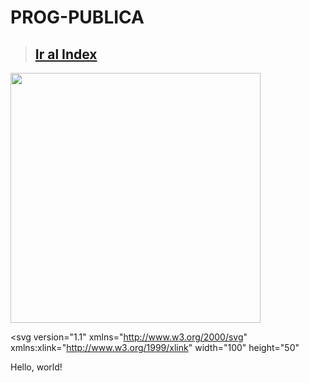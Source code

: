 # PROG-PUBLICA
> ## <a href="https://vgarcia299.github.io/PROG-PUBLICA/documentation/Index"> Ir al Index </a>


<img src="https://i.redd.it/js7xru2n8ts61.jpg" width="400px" />

<?xml version="1.0" encoding="utf-8"?>
<svg version="1.1"
     xmlns="http://www.w3.org/2000/svg"
     xmlns:xlink="http://www.w3.org/1999/xlink"
     width="100" height="50"
>
  <text font-size="16" x="10" y="20">
    <tspan fill="red">Hello</tspan>,
    <tspan fill="green">world</tspan>!
  </text>
</svg>
